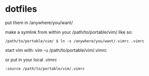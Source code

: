 # dotfiles

put them in /anywhere/you/want/

make a symlink from within your /path/to/portable/vim/ like so:

    /path/to/portable/vim/ $ ln -s /anywhere/you/want/.vimrc .vimrc

start vim with:
    vim -u /path/to/portable/vim/.vimrc

or put in your local .vimrc

    :source /path/to/portable/vim/.vimrc

